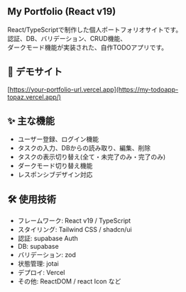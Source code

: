 ## My Portfolio (React v19)
React/TypeScriptで制作した個人ポートフォリオサイトです。  
認証、DB、バリデーション、CRUD機能、  
ダークモード機能が実装された、自作TODOアプリです。  


## 🔗 デモサイト
[https://your-portfolio-url.vercel.app](https://my-todoapp-topaz.vercel.app/)

## ✨ 主な機能
- ユーザー登録、ログイン機能
- タスクの入力、DBからの読み取り、編集、削除
- タスクの表示切り替え(全て・未完了のみ・完了のみ)
- ダークモード切り替え機能
- レスポンシブデザイン対応

## 🛠️ 使用技術
- フレームワーク: React v19 / TypeScript
- スタイリング: Tailwind CSS / shadcn/ui
- 認証: supabase Auth
- DB: supabase
- バリデーション: zod
- 状態管理: jotai
- デプロイ: Vercel
- その他: ReactDOM / react Icon など
